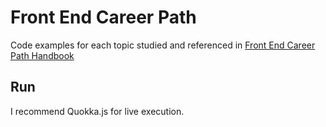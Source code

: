 # Front End Career Path

Code examples for each topic studied and referenced in [Front End Career Path Handbook](https://docs.google.com/document/d/1mmcFSeWmbXxEr3L8MkIXhOvjbZjEQM5Zt7m5ba9dw34/edit?usp=sharing)

## Run

I recommend Quokka.js for live execution.
